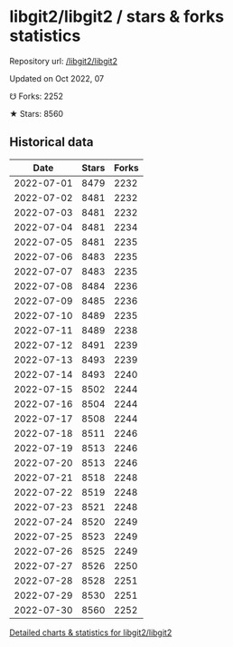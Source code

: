 # libgit2/libgit2 / stars & forks statistics

Repository url: [/libgit2/libgit2](https://github.com/libgit2/libgit2)

Updated on Oct 2022, 07

☋ Forks: 2252

★ Stars: 8560

## Historical data
| Date | Stars | Forks |
|------|-------|-------|
| 2022-07-01 | 8479 | 2232 | 
| 2022-07-02 | 8481 | 2232 | 
| 2022-07-03 | 8481 | 2232 | 
| 2022-07-04 | 8481 | 2234 | 
| 2022-07-05 | 8481 | 2235 | 
| 2022-07-06 | 8483 | 2235 | 
| 2022-07-07 | 8483 | 2235 | 
| 2022-07-08 | 8484 | 2236 | 
| 2022-07-09 | 8485 | 2236 | 
| 2022-07-10 | 8489 | 2235 | 
| 2022-07-11 | 8489 | 2238 | 
| 2022-07-12 | 8491 | 2239 | 
| 2022-07-13 | 8493 | 2239 | 
| 2022-07-14 | 8493 | 2240 | 
| 2022-07-15 | 8502 | 2244 | 
| 2022-07-16 | 8504 | 2244 | 
| 2022-07-17 | 8508 | 2244 | 
| 2022-07-18 | 8511 | 2246 | 
| 2022-07-19 | 8513 | 2246 | 
| 2022-07-20 | 8513 | 2246 | 
| 2022-07-21 | 8518 | 2248 | 
| 2022-07-22 | 8519 | 2248 | 
| 2022-07-23 | 8521 | 2248 | 
| 2022-07-24 | 8520 | 2249 | 
| 2022-07-25 | 8523 | 2249 | 
| 2022-07-26 | 8525 | 2249 | 
| 2022-07-27 | 8526 | 2250 | 
| 2022-07-28 | 8528 | 2251 | 
| 2022-07-29 | 8530 | 2251 | 
| 2022-07-30 | 8560 | 2252 | 


[Detailed charts & statistics for libgit2/libgit2](https://reviewgithub.com/rep/libgit2/libgit2)
